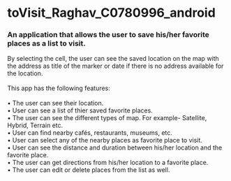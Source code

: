 # toVisit_Raghav_C0780996_android

### An application that allows the user to save his/her favorite places as a list to visit. </br>

By selecting the cell, the user can see the saved location on the map with the address as title of the marker
or date if there is no address available for the location. </br>
</br>
This app has the following features:</br>
</br>
• The user can see their location.</br>
• User can see a list of thier saved favorite places.</br>
• The user can see the different types of map. For example- Satellite, Hybrid, Terrain etc. </br>
• User can find nearby cafés, restaurants, museums, etc. </br>
• User can select any of the nearby places as favorite place to visit. </br>
• User can see the distance and duration between his/her location and the favorite
place. </br>
• The user can get directions from his/her location to a favorite place. </br>
• The user can edit or delete places from the list as well. </br>
